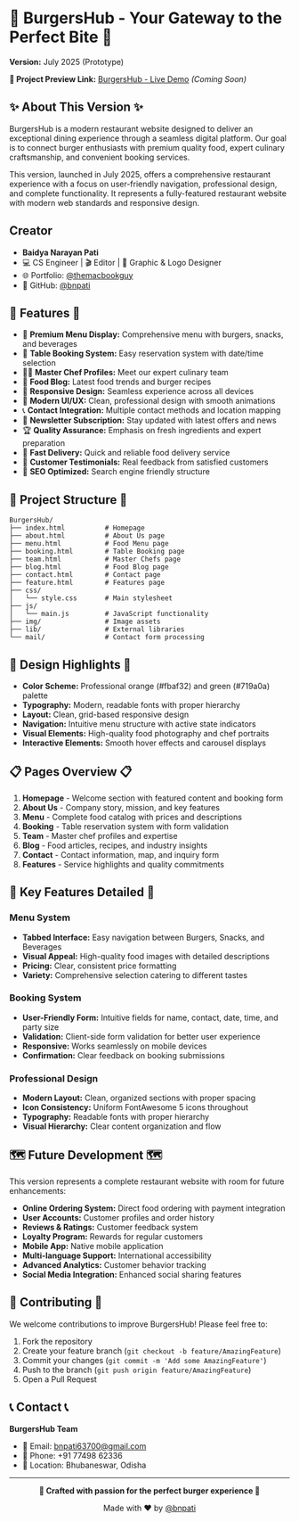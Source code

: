 # 🍔 BurgersHub - Your Gateway to the Perfect Bite 🍔

**Version:** July 2025 (Prototype)

**🔗 Project Preview Link:** 
[BurgersHub - Live Demo](https://your-domain.com) *(Coming Soon)*

## ✨ About This Version ✨

BurgersHub is a modern restaurant website designed to deliver an exceptional dining experience through a seamless digital platform. Our goal is to connect burger enthusiasts with premium quality food, expert culinary craftsmanship, and convenient booking services.

This version, launched in July 2025, offers a comprehensive restaurant experience with a focus on user-friendly navigation, professional design, and complete functionality. It represents a fully-featured restaurant website with modern web standards and responsive design.

## Creator

- **Baidya Narayan Pati**
- 💻 CS Engineer | 🎬 Editor | 🎨 Graphic & Logo Designer
- 🌐 Portfolio: [@themacbookguy](https://bento.me/themacbookguy)
- 🔗 GitHub: [@bnpati](https://github.com/bnpati)

## 🚀 Features 🚀

- 🍔 **Premium Menu Display:** Comprehensive menu with burgers, snacks, and beverages
- 📅 **Table Booking System:** Easy reservation system with date/time selection
- 👨‍🍳 **Master Chef Profiles:** Meet our expert culinary team
- 📝 **Food Blog:** Latest food trends and burger recipes
- 📱 **Responsive Design:** Seamless experience across all devices
- 🎨 **Modern UI/UX:** Clean, professional design with smooth animations
- 📞 **Contact Integration:** Multiple contact methods and location mapping
- 🔔 **Newsletter Subscription:** Stay updated with latest offers and news
- 🏆 **Quality Assurance:** Emphasis on fresh ingredients and expert preparation
- 🚚 **Fast Delivery:** Quick and reliable food delivery service
- 💬 **Customer Testimonials:** Real feedback from satisfied customers
- 🎯 **SEO Optimized:** Search engine friendly structure

## 📁 Project Structure 📁

```
BurgersHub/
├── index.html          # Homepage
├── about.html          # About Us page
├── menu.html           # Food Menu page
├── booking.html        # Table Booking page
├── team.html           # Master Chefs page
├── blog.html           # Food Blog page
├── contact.html        # Contact page
├── feature.html        # Features page
├── css/
│   └── style.css       # Main stylesheet
├── js/
│   └── main.js         # JavaScript functionality
├── img/                # Image assets
├── lib/                # External libraries
└── mail/               # Contact form processing
```

## 🎨 Design Highlights 🎨

- **Color Scheme:** Professional orange (#fbaf32) and green (#719a0a) palette
- **Typography:** Modern, readable fonts with proper hierarchy
- **Layout:** Clean, grid-based responsive design
- **Navigation:** Intuitive menu structure with active state indicators
- **Visual Elements:** High-quality food photography and chef portraits
- **Interactive Elements:** Smooth hover effects and carousel displays

## 📋 Pages Overview 📋

1. **Homepage** - Welcome section with featured content and booking form
2. **About Us** - Company story, mission, and key features
3. **Menu** - Complete food catalog with prices and descriptions
4. **Booking** - Table reservation system with form validation
5. **Team** - Master chef profiles and expertise
6. **Blog** - Food articles, recipes, and industry insights
7. **Contact** - Contact information, map, and inquiry form
8. **Features** - Service highlights and quality commitments

## 🌟 Key Features Detailed 🌟

### Menu System
- **Tabbed Interface:** Easy navigation between Burgers, Snacks, and Beverages
- **Visual Appeal:** High-quality food images with detailed descriptions
- **Pricing:** Clear, consistent price formatting
- **Variety:** Comprehensive selection catering to different tastes

### Booking System
- **User-Friendly Form:** Intuitive fields for name, contact, date, time, and party size
- **Validation:** Client-side form validation for better user experience
- **Responsive:** Works seamlessly on mobile devices
- **Confirmation:** Clear feedback on booking submissions

### Professional Design
- **Modern Layout:** Clean, organized sections with proper spacing
- **Icon Consistency:** Uniform FontAwesome 5 icons throughout
- **Typography:** Readable fonts with proper hierarchy
- **Visual Hierarchy:** Clear content organization and flow

## 🗺️ Future Development 🗺️

This version represents a complete restaurant website with room for future enhancements:

- **Online Ordering System:** Direct food ordering with payment integration
- **User Accounts:** Customer profiles and order history
- **Reviews & Ratings:** Customer feedback system
- **Loyalty Program:** Rewards for regular customers
- **Mobile App:** Native mobile application
- **Multi-language Support:** International accessibility
- **Advanced Analytics:** Customer behavior tracking
- **Social Media Integration:** Enhanced social sharing features

## 🤝 Contributing 🤝

We welcome contributions to improve BurgersHub! Please feel free to:

1. Fork the repository
2. Create your feature branch (`git checkout -b feature/AmazingFeature`)
3. Commit your changes (`git commit -m 'Add some AmazingFeature'`)
4. Push to the branch (`git push origin feature/AmazingFeature`)
5. Open a Pull Request

## 📞 Contact 📞

**BurgersHub Team**
- 📧 Email: bnpati63700@gmail.com
- 📱 Phone: +91 77498 62336
- 📍 Location: Bhubaneswar, Odisha

---

<p align="center">
  <strong>🍔 Crafted with passion for the perfect burger experience 🍔</strong>
</p>

<p align="center">
  Made with ❤️ by <a href="https://github.com/bnpati">@bnpati</a>
</p>
